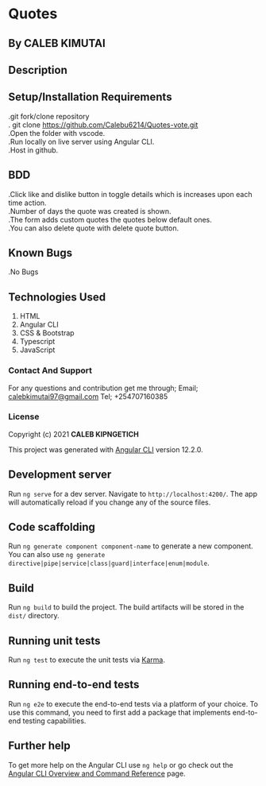 # Quotes

## By CALEB KIMUTAI
       
## Description


## Setup/Installation Requirements
.git fork/clone repository <br>
. git clone https://github.com/Calebu6214/Quotes-vote.git <br>
.Open the folder with vscode.<br>
.Run locally on live server using Angular CLI.<br>
.Host in github.

## BDD
.Click like and dislike button in toggle details which is increases upon each time action. <br>
.Number of days the quote was created is shown. <br>
.The form adds custom quotes the quotes below default ones. <br>
.You can also delete quote with delete quote button.


## Known Bugs
 .No Bugs

## Technologies Used
1. HTML
2. Angular CLI
3. CSS & Bootstrap
4. Typescript
5. JavaScript

### Contact And Support
For any questions and contribution get me through;
Email; calebkimutai97@gmail.com
Tel; +254707160385

### License
Copyright (c) 2021 **CALEB KIPNGETICH**

This project was generated with [Angular CLI](https://github.com/angular/angular-cli) version 12.2.0.

## Development server

Run `ng serve` for a dev server. Navigate to `http://localhost:4200/`. The app will automatically reload if you change any of the source files.

## Code scaffolding

Run `ng generate component component-name` to generate a new component. You can also use `ng generate directive|pipe|service|class|guard|interface|enum|module`.

## Build

Run `ng build` to build the project. The build artifacts will be stored in the `dist/` directory.

## Running unit tests

Run `ng test` to execute the unit tests via [Karma](https://karma-runner.github.io).

## Running end-to-end tests

Run `ng e2e` to execute the end-to-end tests via a platform of your choice. To use this command, you need to first add a package that implements end-to-end testing capabilities.

## Further help

To get more help on the Angular CLI use `ng help` or go check out the [Angular CLI Overview and Command Reference](https://angular.io/cli) page.
